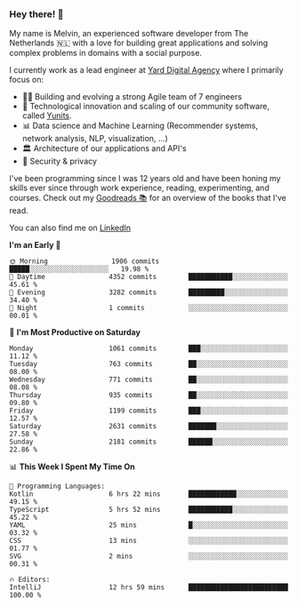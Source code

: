 ### Hey there! 👋

My name is Melvin, an experienced software developer from The Netherlands 🇳🇱 with a love for building great applications and solving complex problems in domains with a social purpose. 

I currently work as a lead engineer at [Yard Digital Agency](https://github.com/yardinternet) where I primarily focus on:

* 👏🏼 Building and evolving a strong Agile team of 7 engineers
* 🚀 Technological innovation and scaling of our community software, called [Yunits](https://www.yunits.com/).
* 📊 Data science and Machine Learning (Recommender systems, network analysis, NLP, visualization, ...)
* 🏛 Architecture of our applications and API's
* 🔐 Security & privacy

I've been programming since I was 12 years old and have been honing my skills ever since through work experience, reading, experimenting, and courses.
Check out my [Goodreads 📚](https://goodreads.com/melvinkoopmans) for an overview of the books that I've read. 

You can also find me on [LinkedIn](https://www.linkedin.com/in/melvinkoopmans)

<!--START_SECTION:waka-->
**I'm an Early 🐤** 

```text
🌞 Morning                1906 commits        █████░░░░░░░░░░░░░░░░░░░░   19.98 % 
🌆 Daytime                4352 commits        ███████████░░░░░░░░░░░░░░   45.61 % 
🌃 Evening                3282 commits        █████████░░░░░░░░░░░░░░░░   34.40 % 
🌙 Night                  1 commits           ░░░░░░░░░░░░░░░░░░░░░░░░░   00.01 % 
```
📅 **I'm Most Productive on Saturday** 

```text
Monday                   1061 commits        ███░░░░░░░░░░░░░░░░░░░░░░   11.12 % 
Tuesday                  763 commits         ██░░░░░░░░░░░░░░░░░░░░░░░   08.00 % 
Wednesday                771 commits         ██░░░░░░░░░░░░░░░░░░░░░░░   08.08 % 
Thursday                 935 commits         ██░░░░░░░░░░░░░░░░░░░░░░░   09.80 % 
Friday                   1199 commits        ███░░░░░░░░░░░░░░░░░░░░░░   12.57 % 
Saturday                 2631 commits        ███████░░░░░░░░░░░░░░░░░░   27.58 % 
Sunday                   2181 commits        ██████░░░░░░░░░░░░░░░░░░░   22.86 % 
```


📊 **This Week I Spent My Time On** 

```text
💬 Programming Languages: 
Kotlin                   6 hrs 22 mins       ████████████░░░░░░░░░░░░░   49.15 % 
TypeScript               5 hrs 52 mins       ███████████░░░░░░░░░░░░░░   45.22 % 
YAML                     25 mins             █░░░░░░░░░░░░░░░░░░░░░░░░   03.32 % 
CSS                      13 mins             ░░░░░░░░░░░░░░░░░░░░░░░░░   01.77 % 
SVG                      2 mins              ░░░░░░░░░░░░░░░░░░░░░░░░░   00.31 % 

🔥 Editors: 
IntelliJ                 12 hrs 59 mins      █████████████████████████   100.00 % 
```


<!--END_SECTION:waka-->
